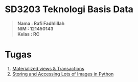 # SD3203 Teknologi Basis Data

> **Nama : Rafi Fadhlillah** <br> **NIM : 121450143** <br> **Kelas : RC**

# Tugas
1. [Materialized views & Transactions](/tugas/materialized-views-transactions.md)
2. [Storing and Accessing Lots of Images in Python](/tugas/storing-accessing-lots-of-image-in-python.md)
